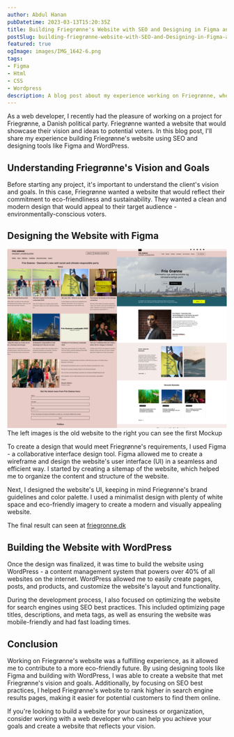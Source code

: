 ```yaml
---
author: Abdul Hanan
pubDatetime: 2023-03-13T15:20:35Z
title: Building Friegrønne's Website with SEO and Designing in Figma and WordPress
postSlug: building-friegrønne-website-with-SEO-and-Designing-in-Figma-and-WordPress
featured: true
ogImage: images/IMG_1642-6.png
tags:
- Figma
- Html
- CSS
- Wordpress
description: A blog post about my experience working on Friegrønne, where I share my experience building Friegrønne's website using SEO and designing tools like Figma and WordPress.
---
```



As a web developer, I recently had the pleasure of working on a project for Friegrønne, a Danish political party. Friegrønne wanted a website that would showcase their vision and ideas to potential voters. In this blog post, I'll share my experience building Friegrønne's website using SEO and designing tools like Figma and WordPress.

## Understanding Friegrønne's Vision and Goals

Before starting any project, it's important to understand the client's vision and goals. In this case, Friegrønne wanted a website that would reflect their commitment to eco-friendliness and sustainability. They wanted a clean and modern design that would appeal to their target audience - environmentally-conscious voters.

## Designing the Website with Figma

![old website](/public/blog-images/oldfriegronne.png)
The left images is the old website to the right you can see the first Mockup

To create a design that would meet Friegrønne's requirements, I used Figma - a collaborative interface design tool. Figma allowed me to create a wireframe and design the website's user interface (UI) in a seamless and efficient way. I started by creating a sitemap of the website, which helped me to organize the content and structure of the website.

Next, I designed the website's UI, keeping in mind Friegrønne's brand guidelines and color palette. I used a minimalist design with plenty of white space and eco-friendly imagery to create a modern and visually appealing website.

The final result can seen at [friegronne.dk](https://friegronne.dk)

## Building the Website with WordPress

Once the design was finalized, it was time to build the website using WordPress - a content management system that powers over 40% of all websites on the internet. WordPress allowed me to easily create pages, posts, and products, and customize the website's layout and functionality.

During the development process, I also focused on optimizing the website for search engines using SEO best practices. This included optimizing page titles, descriptions, and meta tags, as well as ensuring the website was mobile-friendly and had fast loading times.

## Conclusion

Working on Friegrønne's website was a fulfilling experience, as it allowed me to contribute to a more eco-friendly future. By using designing tools like Figma and building with WordPress, I was able to create a website that met Friegrønne's vision and goals. Additionally, by focusing on SEO best practices, I helped Friegrønne's website to rank higher in search engine results pages, making it easier for potential customers to find them online.

If you're looking to build a website for your business or organization, consider working with a web developer who can help you achieve your goals and create a website that reflects your vision.
